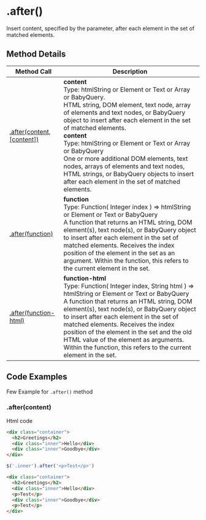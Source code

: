 # .after()

Insert content, specified by the parameter, after each element in the set of matched elements.

## Method Details

| Method Call                                 | Description                                                                                                                                                                                                                                                                                                                                                                                                                                                                                                     |
| ------------------------------------------- | --------------------------------------------------------------------------------------------------------------------------------------------------------------------------------------------------------------------------------------------------------------------------------------------------------------------------------------------------------------------------------------------------------------------------------------------------------------------------------------------------------------- |
| [.after(content,[content])](#Code-Examples) | <b>content</b> <br>Type: htmlString or Element or Text or Array or BabyQuery.<br>HTML string, DOM element, text node, array of elements and text nodes, or BabyQuery object to insert after each element in the set of matched elements.<br><b>content</b><br>Type: htmlString or Element or Text or Array or BabyQuery <br>One or more additional DOM elements, text nodes, arrays of elements and text nodes, HTML strings, or BabyQuery objects to insert after each element in the set of matched elements. |
| [.after(function)](#Code-Examples)          | <b>function</b><br>Type: Function( Integer index ) => htmlString or Element or Text or BabyQuery<br>A function that returns an HTML string, DOM element(s), text node(s), or BabyQuery object to insert after each element in the set of matched elements. Receives the index position of the element in the set as an argument. Within the function, this refers to the current element in the set.                                                                                                            |
| [.after(function-html)](#Code-Examples)     | <b>function-html</b><br>Type: Function( Integer index, String html ) => htmlString or Element or Text or BabyQuery<br>A function that returns an HTML string, DOM element(s), text node(s), or BabyQuery object to insert after each element in the set of matched elements. Receives the index position of the element in the set and the old HTML value of the element as arguments. Within the function, this refers to the current element in the set.                                                      |

## Code Examples

Few Example for `.after()` method

### .after(content)

Html code

```html
<div class="container">
  <h2>Greetings</h2>
  <div class="inner">Hello</div>
  <div class="inner">Goodbye</div>
</div>
```

```javascript
$('.inner').after('<p>Test</p>')
```

```html
<div class="container">
  <h2>Greetings</h2>
  <div class="inner">Hello</div>
  <p>Test</p>
  <div class="inner">Goodbye</div>
  <p>Test</p>
</div>
```

